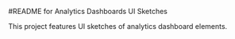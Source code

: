 #README for Analytics Dashboards UI Sketches

This project features UI sketches of analytics dashboard elements. 